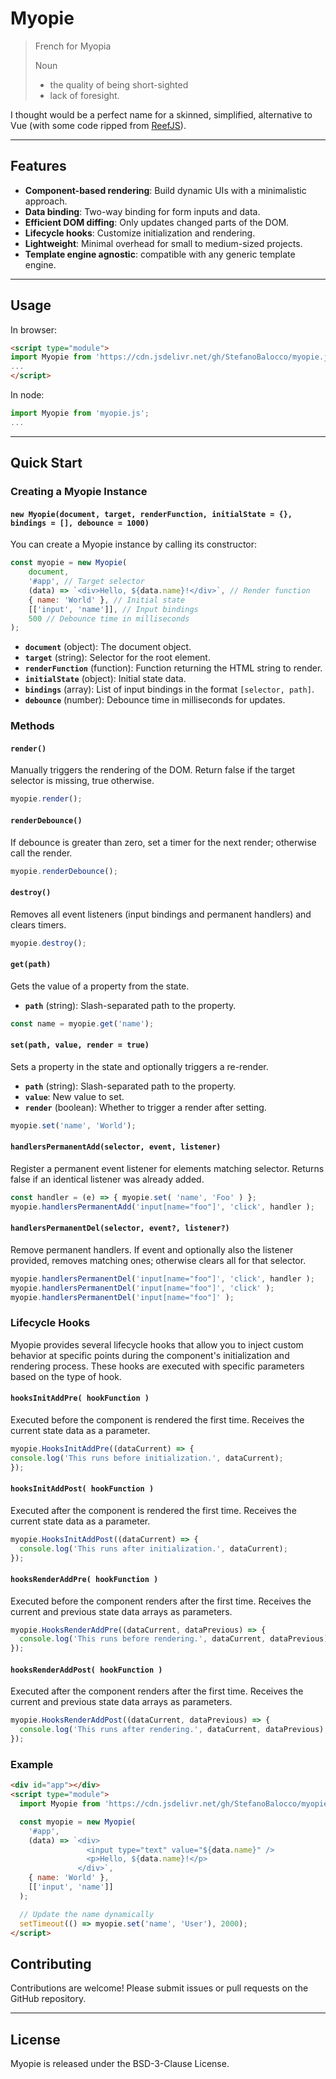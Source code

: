 # Myopie
> French for Myopia
> 
> Noun
> - the quality of being short-sighted
> - lack of foresight.

I thought would be a perfect name for a skinned, simplified, alternative to Vue (with some code ripped from [ReefJS](https://github.com/cferdinandi/reef)).

---

## Features

- **Component-based rendering**: Build dynamic UIs with a minimalistic approach.
- **Data binding**: Two-way binding for form inputs and data.
- **Efficient DOM diffing**: Only updates changed parts of the DOM.
- **Lifecycle hooks**: Customize initialization and rendering.
- **Lightweight**: Minimal overhead for small to medium-sized projects.
- **Template engine agnostic**: compatible with any generic template engine.

---

## Usage

In browser:

```html
<script type="module">
import Myopie from 'https://cdn.jsdelivr.net/gh/StefanoBalocco/myopie.js/myopie.min.js';
...
</script>
```

In node:

```javascript
import Myopie from 'myopie.js';
...
```

---

## Quick Start

### Creating a Myopie Instance

#### `new Myopie(document, target, renderFunction, initialState = {}, bindings = [], debounce = 1000)`

You can create a Myopie instance by calling its constructor:

```javascript
const myopie = new Myopie(
    document,
    '#app', // Target selector
    (data) => `<div>Hello, ${data.name}!</div>`, // Render function
    { name: 'World' }, // Initial state
    [['input', 'name']], // Input bindings
    500 // Debounce time in milliseconds
);
```

- **`document`** (object): The document object.
- **`target`** (string): Selector for the root element.
- **`renderFunction`** (function): Function returning the HTML string to render.
- **`initialState`** (object): Initial state data.
- **`bindings`** (array): List of input bindings in the format `[selector, path]`.
- **`debounce`** (number): Debounce time in milliseconds for updates.

### Methods

#### `render()`

Manually triggers the rendering of the DOM.
Return false if the target selector is missing, true otherwise.

```javascript
myopie.render();
```

#### `renderDebounce()`

If debounce is greater than zero, set a timer for the next render; otherwise call the render.

```javascript
myopie.renderDebounce();
```

#### `destroy()`

Removes all event listeners (input bindings and permanent handlers) and clears timers.

```javascript
myopie.destroy();
```

#### `get(path)`

Gets the value of a property from the state.
- **`path`** (string): Slash-separated path to the property.

```javascript
const name = myopie.get('name');
```

#### `set(path, value, render = true)`

Sets a property in the state and optionally triggers a re-render.
- **`path`** (string): Slash-separated path to the property.
- **`value`**: New value to set.
- **`render`** (boolean): Whether to trigger a render after setting.


```javascript
myopie.set('name', 'World');
```

#### `handlersPermanentAdd(selector, event, listener)`

Register a permanent event listener for elements matching selector. Returns false if an identical listener was already added.

```javascript
const handler = (e) => { myopie.set( 'name', 'Foo' ) };
myopie.handlersPermanentAdd('input[name="foo"]', 'click', handler );
```

#### `handlersPermanentDel(selector, event?, listener?)`

Remove permanent handlers. If event and optionally also the listener provided, removes matching ones; otherwise clears all for that selector.

```javascript
myopie.handlersPermanentDel('input[name="foo"]', 'click', handler );
myopie.handlersPermanentDel('input[name="foo"]', 'click' );
myopie.handlersPermanentDel('input[name="foo"]' );
```

### Lifecycle Hooks

Myopie provides several lifecycle hooks that allow you to inject custom behavior at specific points during the component's initialization and rendering process. These hooks are executed with specific parameters based on the type of hook.

#### `hooksInitAddPre( hookFunction )`

Executed before the component is rendered the first time. Receives the current state data as a parameter.

```javascript
myopie.HooksInitAddPre((dataCurrent) => {
console.log('This runs before initialization.', dataCurrent);
});
```

#### `hooksInitAddPost( hookFunction )`

Executed after the component is rendered the first time. Receives the current state data as a parameter.

```javascript
myopie.HooksInitAddPost((dataCurrent) => {
  console.log('This runs after initialization.', dataCurrent);
});
```

#### `hooksRenderAddPre( hookFunction )`

Executed before the component renders after the first time. Receives the current and previous state data arrays as parameters.

```javascript
myopie.HooksRenderAddPre((dataCurrent, dataPrevious) => {
  console.log('This runs before rendering.', dataCurrent, dataPrevious);
});
```

#### `hooksRenderAddPost( hookFunction )`

Executed after the component renders after the first time. Receives the current and previous state data arrays as parameters.

```javascript
myopie.HooksRenderAddPost((dataCurrent, dataPrevious) => {
  console.log('This runs after rendering.', dataCurrent, dataPrevious);
});
```

### Example

```html
<div id="app"></div>
<script type="module">
  import Myopie from 'https://cdn.jsdelivr.net/gh/StefanoBalocco/myopie.js/myopie.min.js';

  const myopie = new Myopie(
    '#app',
    (data) => `<div>
                 <input type="text" value="${data.name}" />
                 <p>Hello, ${data.name}!</p>
               </div>`,
    { name: 'World' },
    [['input', 'name']]
  );

  // Update the name dynamically
  setTimeout(() => myopie.set('name', 'User'), 2000);
</script>
```

## Contributing

Contributions are welcome! Please submit issues or pull requests on the GitHub repository.

---

## License

Myopie is released under the BSD-3-Clause License.
